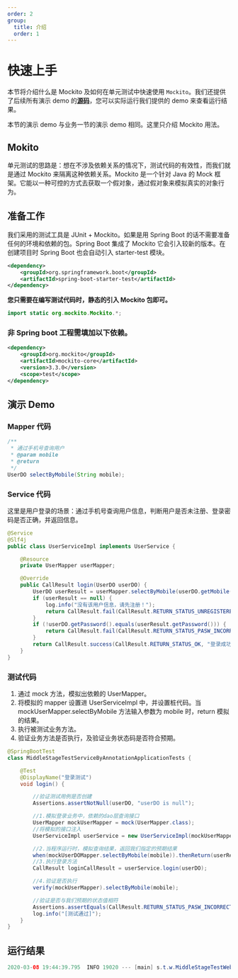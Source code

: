 ```yaml
---
order: 2
group:
  title: 介绍
  order: 1
---
```


# 快速上手

本节将介绍什么是 Mockito 及如何在单元测试中快速使用 `Mockito`。我们还提供了后续所有演示 demo 的[**源码**](https://github.com/xiyun-international/java-unit-docs/tree/master/source)，您可以实际运行我们提供的 demo 来查看运行结果。

本节的演示 demo 与业务一节的演示 demo 相同。这里只介绍 Mockito 用法。

## Mokito

单元测试的思路是：想在不涉及依赖关系的情况下，测试代码的有效性，而我们就是通过 Mockito 来隔离这种依赖关系。Mockito 是一个针对 Java 的 Mock 框架。它能以一种可控的方式去获取一个假对象，通过假对象来模拟真实的对象行为。

## 准备工作

我们采用的测试工具是 JUnit + Mockito。如果是用 Spring Boot 的话不需要准备任何的环境和依赖的包。Spring Boot 集成了 Mockito 它会引入较新的版本。在创建项目时 Spring Boot 也会自动引入 starter-test 模块。

```xml
<dependency>
    <groupId>org.springframework.boot</groupId>
    <artifactId>spring-boot-starter-test</artifactId>
</dependency>
```

**您只需要在编写测试代码时，静态的引入 Mockito 包即可。**

```java
import static org.mockito.Mockito.*;
```

### 非 Spring boot 工程需填加以下依赖。

```xml
<dependency>
    <groupId>org.mockito</groupId>
    <artifactId>mockito-core</artifactId>
    <version>3.3.0</version>
    <scope>test</scope>
</dependency>

```

## 演示 Demo

### Mapper 代码

```java
/**
 * 通过手机号查询用户
 * @param mobile
 * @return
 */
UserDO selectByMobile(String mobile);
```

### Service 代码

这里是用户登录的场景：通过手机号查询用户信息，判断用户是否未注册、登录密码是否正确，并返回信息。

```java
@Service
@Slf4j
public class UserServiceImpl implements UserService {

    @Resource
    private UserMapper userMapper;

    @Override
    public CallResult login(UserDO userDO) {
        UserDO userResult = userMapper.selectByMobile(userDO.getMobile());
        if (userResult == null) {
            log.info("没有该用户信息，请先注册！");
            return CallResult.fail(CallResult.RETURN_STATUS_UNREGISTERED, "没有该用户信息，请先注册！");
        }
        if (!userDO.getPassword().equals(userResult.getPassword())) {
            return CallResult.fail(CallResult.RETURN_STATUS_PASW_INCORRECT, "您的密码不正确！");
        }
        return CallResult.success(CallResult.RETURN_STATUS_OK, "登录成功！", userResult);
    }
}
```

### 测试代码

1. 通过 mock 方法，模拟出依赖的 UserMapper。
2. 将模拟的 mapper 设置进 UserServiceImpl 中，并设置桩代码。当 mockUserMapper.selectByMobile 方法输入参数为 mobile 时，return 模拟的结果。
3. 执行被测试业务方法。
4. 验证业务方法是否执行，及验证业务状态码是否符合预期。

```java
@SpringBootTest
class MiddleStageTestServiceByAnnotationApplicationTests {

    @Test
    @DisplayName("登录测试")
    void login() {

        //验证测试用例是否创建
        Assertions.assertNotNull(userDO, "userDO is null");

        //1.模拟登录业务中，依赖的dao层查询接口
        UserMapper mockUserMapper = mock(UserMapper.class);
        //将模拟的接口注入
        UserServiceImpl userService = new UserServiceImpl(mockUserMapper);

        //2.当程序运行时，模拟查询结果，返回我们指定的预期结果
        when(mockUserDOMapper.selectByMobile(mobile)).thenReturn(userResult);
        //3.执行登录方法
        CallResult loginCallResult = userService.login(userDO);

        //4.验证是否执行
        verify(mockUserMapper).selectByMobile(mobile);

        //验证是否与我们预期的状态值相符
        Assertions.assertEquals(CallResult.RETURN_STATUS_PASW_INCORRECT, loginCallResult.getCode());
        log.info("[测试通过]");
    }
}
```

## 运行结果

```java
2020-03-08 19:44:39.795  INFO 19020 --- [main] s.t.w.MiddleStageTestWebApplicationTests : [测试通过]
```
